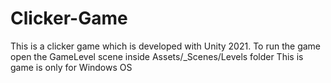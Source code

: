 # Clicker-Game
This is a clicker game which is developed with Unity 2021.
To run the game open the GameLevel scene inside Assets/_Scenes/Levels folder
This is game is only for Windows OS
